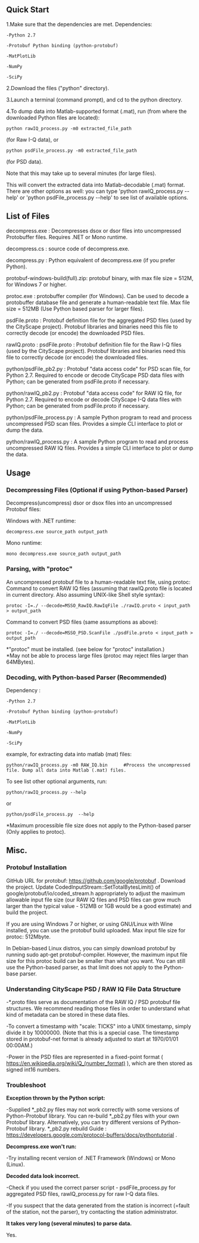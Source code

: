 ## Quick Start

1.Make sure that the dependencies are met. Dependencies:

	-Python 2.7 
	
	-Protobuf Python binding (python-protobuf)
	
	-MatPlotLib
	
	-NumPy
	
	-SciPy

2.Download the files ("python" directory).

3.Launch a terminal (command prompt), and cd to the python directory.

4.To dump data into Matlab-supported format (.mat), run (from where the downloaded Python files are located):

	python rawIQ_process.py -m0 extracted_file_path 
	
(for Raw I-Q data), or 

	python psdFile_process.py -m0 extracted_file_path
	
(for PSD data). 

Note that this may take up to several minutes (for large files).

This will convert the extracted data into Matlab-decodable (.mat) format. There are other options as well: you can type 'python rawIQ_process.py --help' or 'python psdFile_process.py --help' to see list of available options.

## List of Files
decompress.exe : Decompresses dsox or dsor files into uncompressed Protobuffer files. Requires .NET or Mono runtime.

decompress.cs : source code of decompress.exe. 

decompress.py : Python equivalent of decompress.exe (if you prefer Python).

protobuf-windows-build(full).zip: protobuf binary, with max file size = 512M, for Windows 7 or higher.  

protoc.exe : protobuffer compiler (for Windows). Can be used to decode a protobuffer database file and generate a human-readable text file. Max file size = 512MB (Use Python based parser for larger files).

psdFile.proto : Protobuf definition file for the aggregated PSD files (used by the CityScape project). Protobuf libraries and binaries need this file to correctly decode (or encode) the downloaded PSD files.

rawIQ.proto : psdFile.proto : Protobuf definition file for the Raw I-Q files (used by the CityScape project). Protobuf libraries and binaries need this file to correctly decode (or encode) the downloaded files.
	
python/psdFile_pb2.py : Protobuf "data access code" for PSD scan file, for Python 2.7. Required to encode or decode CityScape PSD data files with Python; can be generated from psdFile.proto if necessary. 

python/rawIQ_pb2.py : Protobuf "data access code" for RAW IQ file, for Python 2.7. Required to encode or decode CityScape I-Q data files with Python; can be generated from psdFile.proto if necessary. 

python/psdFile_process.py : A sample Python program to read and process uncompressed PSD scan files. Provides a simple CLI interface to plot or dump the data.

python/rawIQ_process.py : A sample Python program to read and process uncompressed RAW IQ files.  Provides a simple CLI interface to plot or dump the data.

## Usage
### Decompressing Files (Optional if using Python-based Parser)

Decompress(uncompress) dsor or dsox files into an uncompressed Protobuf files:  

Windows with .NET runtime:  

	decompress.exe source_path output_path  
	
Mono runtime:  

	mono decompress.exe source_path output_path  

### Parsing, with "protoc"
An uncompressed protobuf file to a human-readable text file, using protoc:  
Command to convert RAW IQ files (assuming that rawIQ.proto file is located in current directory. Also assuming UNIX-like Shell style syntax):  

	protoc -I=./ --decode=MSSO_RawIQ.RawIqFile ./rawIQ.proto < input_path > output_path 

Command to convert PSD files (same assumptions as above):  

	protoc -I=./ --decode=MSSO_PSD.ScanFile ./psdFile.proto < input_path > output_path  
		  
*"protoc" must be installed. (see below for "protoc" installation.)  
*May not be able to process large files (protoc may reject files larger than 64MBytes).

### Decoding, with Python-based Parser (Recommended)

Dependency : 

	-Python 2.7 
	
	-Protobuf Python binding (python-protobuf)
	
	-MatPlotLib
	
	-NumPy
	
	-SciPy

example, for extracting data into matlab (mat) files:   

	python/rawIQ_process.py -m0 RAW_IQ.bin		#Process the uncompressed file. Dump all data into Matlab (.mat) files.

To see list other optional arguments, run:

	python/rawIQ_process.py --help
	
or

	python/psdFile_process.py  --help

*Maximum processible file size does not apply to the Python-based parser (Only applies to protoc). 

## Misc.

### Protobuf Installation
GitHub URL for protobuf: https://github.com/google/protobuf . Download the project. Update CodedInputStream::SetTotalBytesLimit() of google/protobuf/io/coded_stream.h appropriately to adjust the maximum allowable input file size (our RAW IQ files and PSD files can grow much larger than the typical value - 512MB or 1GB would be a good estimate) and build the project.  
	
If you are using Windows 7 or higher, or using GNU/Linux with Wine installed, you can use the protobuf build uploaded. Max input file size for protoc: 512Mbyte.  
  
In Debian-based Linux distros, you can simply download protobuf by running sudo apt-get protobuf-compiler. However, the maximum input file size for this protoc build can be smaller than what you want. You can still use the Python-based parser, as that limit does not apply to the Python-base parser.
  
### Understanding CityScape PSD / RAW IQ File Data Structure
-*.proto files serve as documentation of the RAW IQ / PSD protobuf file structures. We recommend reading those files in order to understand what kind of metadata can be stored in these data files.  
  
-To convert a timestamp with "scale: TICKS" into a UNIX timestamp, simply divide it by 10000000. (Note that this is a special case. The timestamp stored in protobuf-net format is already adjusted to start at 1970/01/01 00:00AM.)  
  
-Power in the PSD files are represented in a fixed-point format ( https://en.wikipedia.org/wiki/Q_(number_format) ), which are then stored as signed int16 numbers. 

### Troubleshoot

**Exception thrown by the Python script:**

-Supplied *_pb2.py files may not work correctly with some versions of Python-Protobuf library. You can re-build *_pb2.py files with your own Protobuf library. Alternatively, you can try different versions of Python-Protobuf library. *_pb2.py rebuild Guide : https://developers.google.com/protocol-buffers/docs/pythontutorial .

**Decompress.exe won't run:**

-Try installing recent version of .NET Framework (Windows) or Mono (Linux).

**Decoded data look incorrect.**

-Check if you used the correct parser script - psdFile_process.py for aggregated PSD files, rawIQ_process.py for raw I-Q data files.

-If you suspect that the data generated from the station is incorrect (=fault of the station, not the parser), try contacting the station administrator.


**It takes very long (several minutes) to parse data.**

Yes.
